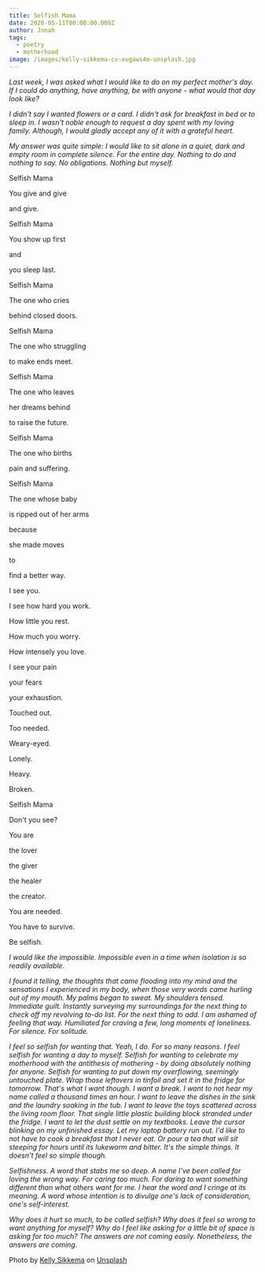 ```yaml
---
title: Selfish Mama
date: 2020-05-11T00:00:00.000Z
author: Jonah
tags:
  - poetry
  - motherhood
image: /images/kelly-sikkema-cv-xugaws4m-unsplash.jpg
---
```

<!--StartFragment-->

*Last week, I was asked what I would like to do on my perfect mother's day. If I could do anything, have anything, be with anyone - what would that day look like?* 

*I didn't say I wanted flowers or a card. I didn't ask for breakfast in bed or to sleep in. I wasn't noble enough to request a day spent with my loving family. Although, I would gladly accept any of it with a grateful heart.*

*My answer was quite simple: I would like to sit alone in a quiet, dark and empty room in complete silence. For the entire day. Nothing to do and nothing to say. No obligations. Nothing but myself.*  

<!--EndFragment-->

<!--StartFragment-->

Selfish Mama

You give and give

and give.

Selfish Mama

You show up first

and 

you sleep last.

Selfish Mama

The one who cries

behind closed doors.

Selfish Mama

The one who struggling

to make ends meet.

Selfish Mama

The one who leaves

her dreams behind

to raise the future. 

Selfish Mama

The one who births

pain and suffering.

Selfish Mama

The one whose baby

is ripped out of her arms

because 

she made moves

to 

find a better way.

I see you.

I see how hard you work.

How little you rest.

How much you worry.

How intensely you love.

I see your pain

your fears

your exhaustion.

Touched out.

Too needed.

Weary-eyed.

Lonely.

Heavy.

Broken.

Selfish Mama

Don't you see?

You are

the lover

the giver

the healer

the creator.

You are needed.

You have to survive.

Be selfish. 

<!--EndFragment-->

<!--StartFragment-->

*I would like the impossible. Impossible even in a time when isolation is so readily available.* 

*I found it telling, the thoughts that came flooding into my mind and the sensations I experienced in my body, when those very words came hurling out of my mouth. My palms began to sweat. My shoulders tensed. Immediate guilt. Instantly surveying my surroundings for the next thing to check off my revolving to-do list. For the next thing to add. I am ashamed of feeling that way. Humiliated for craving a few, long moments of loneliness. For silence. For solitude.* 

*I feel so selfish for wanting that. Yeah, I do. For so many reasons. I feel selfish for wanting a day to myself. Selfish for wanting to celebrate my motherhood with the antithesis of mothering - by doing absolutely nothing for anyone. Selfish for wanting to put down my overflowing, seemingly untouched plate. Wrap those leftovers in tinfoil and set it in the fridge for tomorrow. That's what I want though. I want a break. I want to not hear my name called a thousand times an hour. I want to leave the dishes in the sink and the laundry soaking in the tub. I want to leave the toys scattered across the living room floor. That single little plastic building block stranded under the fridge. I want to let the dust settle on my textbooks. Leave the cursor blinking on my unfinished essay. Let my laptop battery run out. I'd like to not have to cook a breakfast that I never eat. Or pour a tea that will sit steeping for hours until its lukewarm and bitter. It's the simple things. It doesn't feel so simple though.* 

*Selfishness. A word that stabs me so deep. A name I've been called for loving the wrong way. For caring too much. For daring to want something different than what others want for me. I hear the word and I cringe at its meaning. A word whose intention is to divulge one's lack of consideration, one's self-interest.*

*Why does it hurt so much, to be called selfish? Why does it feel so wrong to want anything for myself? Why do I feel like asking for a little bit of space is asking for too much? The answers are not coming easily. Nonetheless, the answers are coming.*

<!--EndFragment-->

<!--StartFragment-->

Photo by [Kelly Sikkema](https://unsplash.com/@kellysikkema?utm_source=unsplash&utm_medium=referral&utm_content=creditCopyText) on [Unsplash](https://unsplash.com/s/photos/single-flower?utm_source=unsplash&utm_medium=referral&utm_content=creditCopyText)

<!--EndFragment-->